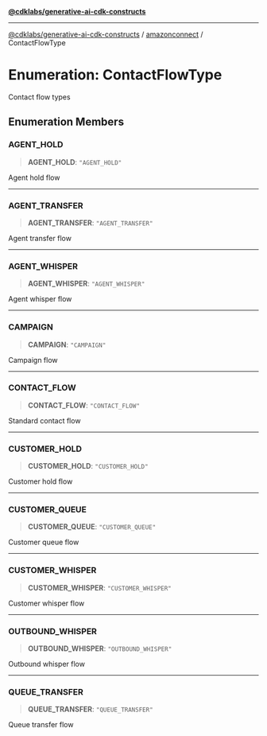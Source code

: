 [**@cdklabs/generative-ai-cdk-constructs**](../../../../README.md)

***

[@cdklabs/generative-ai-cdk-constructs](../../../../README.md) / [amazonconnect](../README.md) / ContactFlowType

# Enumeration: ContactFlowType

Contact flow types

## Enumeration Members

### AGENT\_HOLD

> **AGENT\_HOLD**: `"AGENT_HOLD"`

Agent hold flow

***

### AGENT\_TRANSFER

> **AGENT\_TRANSFER**: `"AGENT_TRANSFER"`

Agent transfer flow

***

### AGENT\_WHISPER

> **AGENT\_WHISPER**: `"AGENT_WHISPER"`

Agent whisper flow

***

### CAMPAIGN

> **CAMPAIGN**: `"CAMPAIGN"`

Campaign flow

***

### CONTACT\_FLOW

> **CONTACT\_FLOW**: `"CONTACT_FLOW"`

Standard contact flow

***

### CUSTOMER\_HOLD

> **CUSTOMER\_HOLD**: `"CUSTOMER_HOLD"`

Customer hold flow

***

### CUSTOMER\_QUEUE

> **CUSTOMER\_QUEUE**: `"CUSTOMER_QUEUE"`

Customer queue flow

***

### CUSTOMER\_WHISPER

> **CUSTOMER\_WHISPER**: `"CUSTOMER_WHISPER"`

Customer whisper flow

***

### OUTBOUND\_WHISPER

> **OUTBOUND\_WHISPER**: `"OUTBOUND_WHISPER"`

Outbound whisper flow

***

### QUEUE\_TRANSFER

> **QUEUE\_TRANSFER**: `"QUEUE_TRANSFER"`

Queue transfer flow
